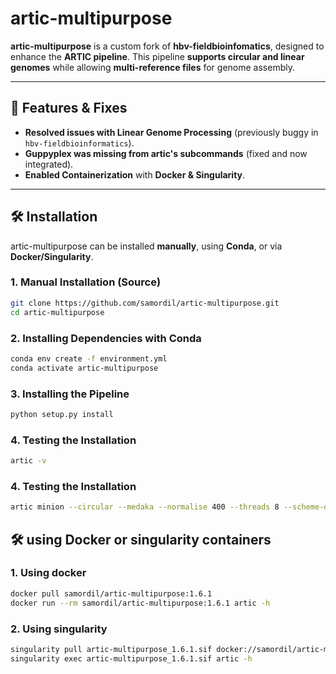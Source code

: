 # artic-multipurpose

**artic-multipurpose** is a custom fork of **hbv-fieldbioinfomatics**, designed to enhance the **ARTIC pipeline**.
This pipeline **supports circular and linear genomes** while allowing **multi-reference files** for genome assembly.

---

## 🔧 **Features & Fixes**
- **Resolved issues with Linear Genome Processing** (previously buggy in `hbv-fieldbioinformatics`).
- **Guppyplex was missing from artic's subcommands** (fixed and now integrated).
- **Enabled Containerization** with **Docker & Singularity**.

---

## 🛠 **Installation**
artic-multipurpose can be installed **manually**, using **Conda**, or via **Docker/Singularity**.

### 1. **Manual Installation (Source)**
```sh
git clone https://github.com/samordil/artic-multipurpose.git
cd artic-multipurpose
```

### 2. **Installing Dependencies with Conda**
```sh
conda env create -f environment.yml
conda activate artic-multipurpose
```

### 3. **Installing the Pipeline**
```sh
python setup.py install
```

### 4. **Testing the Installation**
```sh
artic -v
```

### 4. **Testing the Installation**
```sh
artic minion --circular --medaka --normalise 400 --threads 8 --scheme-directory ~/hbv-fieldbioinfomatics/primerschemes --read-file {}  --medaka-model r1041_e82_400bps_hac_v4.3.0 hbv-600/V2.1.0L output/barcode13
```

## 🛠 **using Docker or singularity containers**
### 1. **Using docker**
```sh
docker pull samordil/artic-multipurpose:1.6.1
docker run --rm samordil/artic-multipurpose:1.6.1 artic -h
```

### 2. **Using singularity**
```sh
singularity pull artic-multipurpose_1.6.1.sif docker://samordil/artic-multipurpose:1.6.1
singularity exec artic-multipurpose_1.6.1.sif artic -h
```